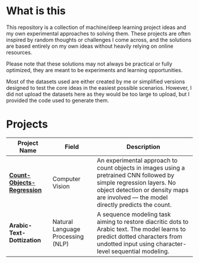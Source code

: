 # What is this
This repository is a collection of machine/deep learning project ideas and my own experimental approaches to solving them. These projects are often inspired by random thoughts or challenges I come across, and the solutions are based entirely on my own ideas without heavily relying on online resources.

Please note that these solutions may not always be practical or fully optimized, they are meant to be experiments and learning opportunities.

Most of the datasets used are either created by me or simplified versions designed to test the core ideas in the easiest possible scenarios. However, I did not upload the datasets here as they would be too large to upload, but I provided the code used to generate them.

# Projects
| Project Name                 | Field                             | Description |
| ---------------------------- | --------------------------------- | ----------- |
| [**Count-Objects-Regression**](https://github.com/MajedTB/ML-Projects/tree/main/Count-Objects-Regression) | Computer Vision                   | An experimental approach to count objects in images using a pretrained CNN followed by simple regression layers. No object detection or density maps are involved — the model directly predicts the count. |
| **Arabic-Text-Dottization**  | Natural Language Processing (NLP) | A sequence modeling task aiming to restore diacritic dots to Arabic text. The model learns to predict dotted characters from undotted input using character-level sequential modeling. |


